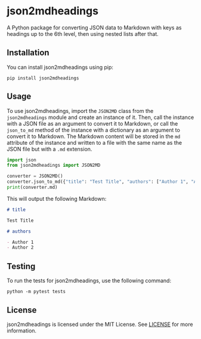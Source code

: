 # json2mdheadings

A Python package for converting JSON data to Markdown with keys as headings up to the 6th level, then using nested lists after that.

## Installation

You can install json2mdheadings using pip:

```shell
pip install json2mdheadings
```

## Usage

To use json2mdheadings, import the `JSON2MD` class from the `json2mdheadings` module and create an instance of it. Then, call the instance with a JSON file as an argument to convert it to Markdown, or call the `json_to_md` method of the instance with a dictionary as an argument to convert it to Markdown. The Markdown content will be stored in the `md` attribute of the instance and written to a file with the same name as the JSON file but with a `.md` extension.

```python
import json
from json2mdheadings import JSON2MD

converter = JSON2MD()
converter.json_to_md({"title": "Test Title", "authors": ["Author 1", "Author 2"]})
print(converter.md)
```

This will output the following Markdown:

```markdown
# title

Test Title

# authors

- Author 1
- Author 2


```

## Testing

To run the tests for json2mdheadings, use the following command:

```shell
python -m pytest tests
```

## License

json2mdheadings is licensed under the MIT License. See [LICENSE](LICENSE) for more information.